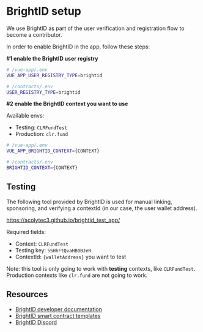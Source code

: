 # BrightID setup

We use BrightID as part of the user verification and registration flow to become a contributor.

In order to enable BrightID in the app, follow these steps:

**#1 enable the BrightID user registry**

```.sh
# /vue-app/.env
VUE_APP_USER_REGISTRY_TYPE=brightid

# /contracts/.env
USER_REGISTRY_TYPE=brightid
```

**#2 enable the BrightID context you want to use**

Available envs:

- Testing: `CLRFundTest`
- Production: `clr.fund`

```.sh
# /vue-app/.env
VUE_APP_BRIGHTID_CONTEXT={CONTEXT}

# /contracts/.env
BRIGHTID_CONTEXT={CONTEXT}
```

## Testing

The following tool provided by BrightID is used for manual linking, sponsoring, and verifying a contextId (in our case, the user wallet address).

https://acolytec3.github.io/brightid_test_app/

Required fields:

- Context: `CLRFundTest`
- Testing key: `55HhFtQvaHB0BJeR`
- ContextId: `{walletAddress}` you want to test

Note: this tool is only going to work with **testing** contexts, like `CLRFundTest`. Production contexts like `clr.fund` are not going to work.

## Resources

- [BrightID developer documentation](https://dev.brightid.org/)
- [BrightID smart contract templates](https://github.com/BrightID/BrightID-SmartContract)
- [BrightID Discord](https://discord.gg/8ECzHEAwug)
